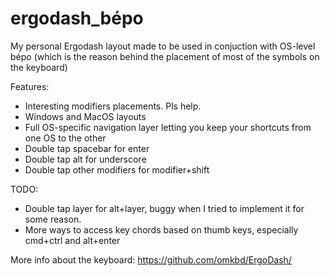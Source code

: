 # ergodash_bépo
My personal Ergodash layout made to be used in conjuction with OS-level bépo (which is the reason behind the placement of most of the symbols on the keyboard)

Features:
- Interesting modifiers placements. Pls help.
- Windows and MacOS layouts
- Full OS-specific navigation layer letting you keep your shortcuts from one OS to the other
- Double tap spacebar for enter
- Double tap alt for underscore
- Double tap other modifiers for modifier+shift

TODO:
- Double tap layer for alt+layer, buggy when I tried to implement it for some reason.
- More ways to access key chords based on thumb keys, especially cmd+ctrl and alt+enter

More info about the keyboard:
https://github.com/omkbd/ErgoDash/
